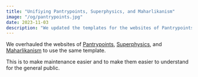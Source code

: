 ```yaml
---
title: "Unifiying Pantrypoints, Superphysics, and Maharlikanism"
image: "/og/pantrypoints.jpg"
date: 2023-11-03
description: "We updated the templates for the websites of Pantrypoints, Superphysics, and Maharlikanism"
---
```


We overhauled the websites of [Pantrypoints](/), [Superphysics](https://www.superphysics.org), and [Maharlikanism](https://maharlika.superphysics.org) to use the same template. 

This is to make maintenance easier and to make them easier to understand for the general public.

